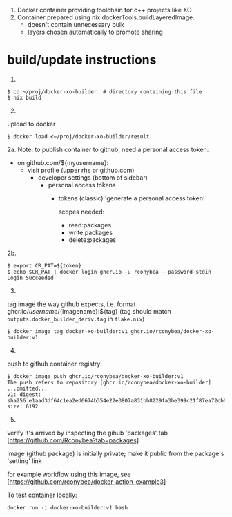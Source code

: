 1. Docker container providing toolchain for c++ projects like XO
2. Container prepared using nix.dockerTools.buildLayeredImage.
   - doesn't contain unnecessary bulk
   - layers chosen automatically to promote sharing


# build/update instructions

1.
```
$ cd ~/proj/docker-xo-builder  # directory containing this file
$ nix build
```

2.
upload to docker
```
$ docker load <~/proj/docker-xo-builder/result
```

2a.
Note: to publish container to github, need a personal access token:

- on github.com/${myusername}:
  - visit profile (upper rhs or github.com)
    - developer settings (bottom of sidebar)
      - personal access tokens
        - tokens (classic)
          'generate a personal access token'

          scopes needed:
          - read:packages
          - write:packages
          - delete:packages

2b.
```
$ export CR_PAT=${token}
$ echo $CR_PAT | docker login ghcr.io -u rconybea --password-stdin
Login Succeeded
```

3.
tag image the way github expects,  i.e. format ghcr.io/${username}/${imagename}:${tag}
(tag should match `outputs.docker_builder_deriv.tag` in `flake.nix`)

```
$ docker image tag docker-xo-builder:v1 ghcr.io/rconybea/docker-xo-builder:v1
```

4.
push to github container registry:
```
$ docker image push ghcr.io/rconybea/docker-xo-builder:v1
The push refers to repository [ghcr.io/rconybea/docker-xo-builder]
...omitted...
v1: digest: sha256:e1aad3df64c1ea2ed6674b354e22e3807a831bb8229fa3be399c21f87ea72cb6 size: 6192
```

5.
verify it's arrived by inspecting the gihub 'packages' tab [https://github.com/Rconybea?tab=packages]

image (github package) is initially private;  make it public from the package's 'setting' link

for example workflow using this image, see [https://github.com/rconybea/docker-action-example3]

To test container locally:
```
docker run -i docker-xo-builder:v1 bash
```
